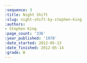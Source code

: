 ```yaml
---
:sequence: 3
:title: Night Shift
:slug: night-shift-by-stephen-king
:authors:
- Stephen King
:page_count: '336'
:year_published: '1978'
:date_started: 2012-05-13
:date_finished: 2012-05-14
:grade: B
---
```

